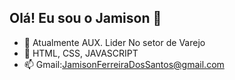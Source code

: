 ## Olá! Eu sou o Jamison 👋

- 🔭 Atualmente AUX. Lider No setor de Varejo
- 🌱 HTML, CSS, JAVASCRIPT
- 📫 Gmail:JamisonFerreiraDosSantos@gmail.com
